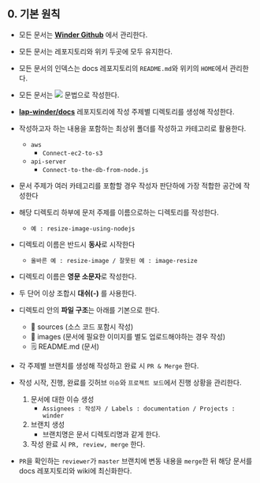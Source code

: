 ## 0. 기본 원칙

+ 모든 문서는 **[Winder Github](https://github.com/lap-winder/docs)** 에서 관리한다.

+ 모든 문서는 레포지토리와 위키 두곳에 모두 유지한다.

+ 모든 문서의 인덱스는 docs 레포지토리의 `README.md`와 위키의 `HOME`에서 관리한다.

+ 모든 문서는 <img src="https://img.shields.io/badge/Markdown-black?style=flat&logo=Markdown&logoColor=white"> 문법으로 작성한다.

+  **[lap-winder/docs](https://github.com/lap-winder/docs)** 레포지토리에 작성 주제별 디렉토리를 생성해 작성한다.

  + 작성하고자 하는 내용을 포함하는 최상위 폴더를 작성하고 카테고리로 활용한다.
    + `aws`
      + `Connect-ec2-to-s3`
    + `api-server`
      + `Connect-to-the-db-from-node.js`
  + 문서 주제가 여러 카테고리를 포함할 경우 작성자 판단하에 가장 적합한 공간에 작성한다
  + 해당 디렉토리 하부에 문저 주제를 이름으로하는 디렉토리를 작성한다.
    + `예 : resize-image-using-nodejs`
  + 디렉토리 이름은 반드시 **동사**로 시작한다
    + `올바른 예 : resize-image / 잘못된 예 : image-resize`
  + 디렉토리 이름은 **영문 소문자**로 작성한다.
  + 두 단어 이상 조합시 **대쉬(-)** 를 사용한다.
  + 디렉토리 안의 **파일 구조**는 아래를 기본으로 한다.
    + :file_folder: sources (소스 코드 포함시 작성)
    + :file_folder: images (문서에 필요한 이미지를 별도 업로드해야하는 경우 작성)
    + :spiral_notepad: README.md (문서)

+ 각 주제별 브랜치를 생성해 작성하고 완료 시 `PR & Merge` 한다.

+ 작성 시작, 진행, 완료를 깃허브 `이슈`와 `프로젝트 보드`에서 진행 상황을 관리한다.

  1. 문서에 대한 이슈 생성
     + `Assignees : 작성자 / Labels : documentation / Projects : winder`
  2. 브랜치 생성
     + 브랜치명은 문서 디렉토리명과 같게 한다.
  3. 작성 완료 시  `PR, review, merge` 한다.

+ `PR`을 확인하는 `reviewer`가 `master` 브랜치에 변동 내용을 `merge`한 뒤 해당 문서를 docs 레포지토리와 wiki에 최신화한다.

